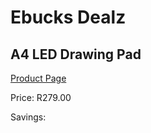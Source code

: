 
# Ebucks Dealz
## A4 LED Drawing Pad
[Product Page](https://www.ebucks.com/web/shop/productSelected.do?prodId=375983887&catId=714948688)

Price: R279.00

Savings: 


	
